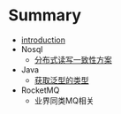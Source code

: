 # Summary

* [introduction](README.md)
* Nosql
   * [分布式读写一致性方案](Nosql/分布式读写一致性方案.md)
* Java
   * [获取泛型的类型](Java/获取泛型的类型.md)
* RocketMQ
   * 业界同类MQ相关

